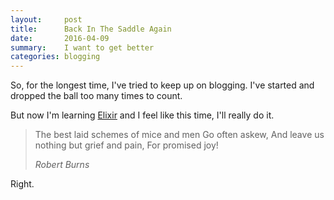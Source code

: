 ```yaml
---
layout:     post
title:      Back In The Saddle Again
date:       2016-04-09
summary:    I want to get better
categories: blogging
---
```


So, for the longest time, I've tried to keep up on blogging.  I've started and dropped the ball too many times to count.

But now I'm learning [Elixir](http://elixir-lang.org) and I feel like this time, I'll really do it.

<blockquote>
  <p>
    The best laid schemes of mice and men
    Go often askew,
    And leave us nothing but grief and pain,
    For promised joy!
  </p>
  <footer><cite title="Robert Burns">Robert Burns</cite></footer>
</blockquote>

Right.